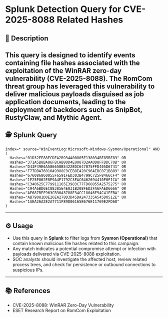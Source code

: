 # Splunk Detection Query for CVE-2025-8088 Related Hashes

## 📌 Description
This query is designed to identify events containing file hashes associated with the exploitation of the WinRAR zero-day vulnerability (CVE-2025-8088).
The RomCom threat group has leveraged this vulnerability to deliver malicious payloads disguised as job application documents, leading to the deployment of backdoors such as SnipBot, RustyClaw, and Mythic Agent.
---

## 🕵️ Splunk Query
```spl
index=* source="WinEventLog:Microsoft-Windows-Sysmon/Operational" AND (
  Hashes="01D32FE88ECDEA2B934A00805E138034BF85BF83" OR
  Hashes="371A5B8BA86FBCAB80D4E0087D2AA0D8FFDDC70B" OR
  Hashes="D43F49E6A586658B5422EDC647075FFD405D6741" OR
  Hashes="F77DBA76010A9988C9CEB8E420C96AEBC071B889" OR
  Hashes="676086860055F6591FED303B4799C725F8466CF4" OR
  Hashes="1F25E062E8E9A4F1792C3EAC6462694410F0F1CA" OR
  Hashes="C340625C779911165E3983C77FD60855A2575275" OR
  Hashes="C94A6BD6EC88385E4E831B208FED2FA6FAED6666" OR
  Hashes="AE687BEF963CB30A3788E34CC18046F54C41FFBA" OR
  Hashes="AB79081D0E26EA278D3D45DA247335A545D0512E" OR
  Hashes="1AEA26A2E2A7711F89D06165E676E11769E2FD68"
)
```

---

## ⚙️ Usage
- Use this query in **Splunk** to filter logs from **Sysmon (Operational)** that contain known malicious file hashes related to this campaign.  
- Any match indicates a potential compromise attempt or infection with payloads delivered via CVE-2025-8088 exploitation.  
- SOC analysts should investigate the affected host, review related process trees, and check for persistence or outbound connections to suspicious IPs.

---

## 📚 References
- CVE-2025-8088: WinRAR Zero-Day Vulnerability
- ESET Research Report on RomCom Exploitation
